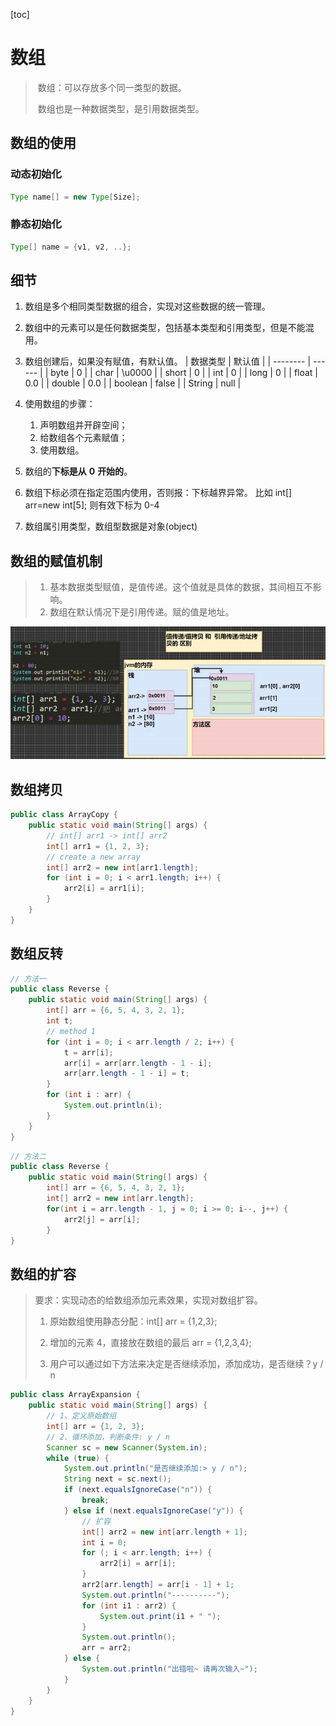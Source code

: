 [toc]

# 数组

> ​	数组：可以存放多个同一类型的数据。
>
> ​	数组也是一种数据类型，是引用数据类型。

## 数组的使用

### 动态初始化

~~~java
Type name[] = new Type[Size];
~~~

### 静态初始化

~~~java
Type[] name = {v1, v2, ..};
~~~

## 细节

1) 数组是多个相同类型数据的组合，实现对这些数据的统一管理。

2) 数组中的元素可以是任何数据类型，包括基本类型和引用类型，但是不能混用。 

3) 数组创建后，如果没有赋值，有默认值。
    | 数据类型 | 默认值 |
    | -------- | ------ |
    | byte     | 0      |
    | char     | \u0000 |
    | short    | 0      |
    | int      | 0      |
    | long     | 0      |
    | float    | 0.0    |
    | double   | 0.0    |
    | boolean  | false  |
    | String   | null   |

4) 使用数组的步骤：
    1. 声明数组并开辟空间；
    2. 给数组各个元素赋值；
    3. 使用数组。 

5) 数组的**下标是从** **0** **开始的**。 

6) 数组下标必须在指定范围内使用，否则报：下标越界异常。
    比如 int[] arr=new int[5]; 则有效下标为 0-4 

7) 数组属引用类型，数组型数据是对象(object)

## 数组的赋值机制

> 1. 基本数据类型赋值，是值传递。这个值就是具体的数据，其间相互不影响。
> 2. 数组在默认情况下是引用传递。赋的值是地址。

![arrayvalue](..\img\arrayvalue.png)

## 数组拷贝

~~~java
public class ArrayCopy {
    public static void main(String[] args) {
        // int[] arr1 -> int[] arr2
        int[] arr1 = {1, 2, 3};
        // create a new array
        int[] arr2 = new int[arr1.length];
        for (int i = 0; i < arr1.length; i++) {
            arr2[i] = arr1[i];
        }
    }
}
~~~

## 数组反转

~~~java
// 方法一
public class Reverse {
    public static void main(String[] args) {
        int[] arr = {6, 5, 4, 3, 2, 1};
        int t;
        // method 1
        for (int i = 0; i < arr.length / 2; i++) {
            t = arr[i];
            arr[i] = arr[arr.length - 1 - i];
            arr[arr.length - 1 - i] = t;
        }
        for (int i : arr) {
            System.out.println(i);
        }
    }
}
~~~

~~~java
// 方法二
public class Reverse {
    public static void main(String[] args) {
        int[] arr = {6, 5, 4, 3, 2, 1};
		int[] arr2 = new int[arr.length];
        for(int i = arr.length - 1, j = 0; i >= 0; i--, j++) {
            arr2[j] = arr[i];
        }
}
~~~

## 数组的扩容

> 要求：实现动态的给数组添加元素效果，实现对数组扩容。
>
> 1) 原始数组使用静态分配：int[] arr = {1,2,3}; 
>
> 2) 增加的元素 4，直接放在数组的最后 arr = {1,2,3,4}; 
>
> 3) 用户可以通过如下方法来决定是否继续添加，添加成功，是否继续？y / n

~~~java
public class ArrayExpansion {
    public static void main(String[] args) {
        // 1、定义原始数组
        int[] arr = {1, 2, 3};
        // 2、循环添加，判断条件: y / n
        Scanner sc = new Scanner(System.in);
        while (true) {
            System.out.println("是否继续添加:> y / n");
            String next = sc.next();
            if (next.equalsIgnoreCase("n")) {
                break;
            } else if (next.equalsIgnoreCase("y")) {
                // 扩容
                int[] arr2 = new int[arr.length + 1];
                int i = 0;
                for (; i < arr.length; i++) {
                    arr2[i] = arr[i];
                }
                arr2[arr.length] = arr[i - 1] + 1;
                System.out.println("----------");
                for (int i1 : arr2) {
                    System.out.print(i1 + " ");
                }
                System.out.println();
                arr = arr2;
            } else {
                System.out.println("出错啦~ 请再次输入~");
            }
        }
    }
}
~~~

